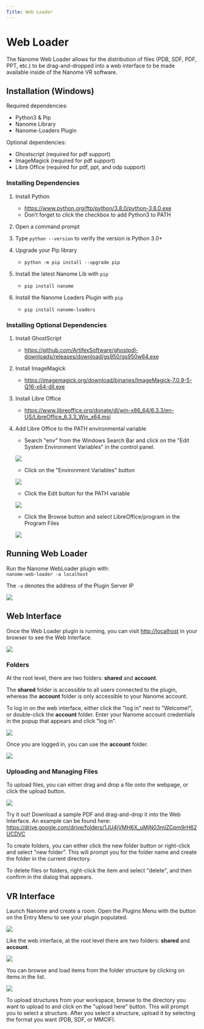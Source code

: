 ```yaml
---
Title: Web Loader
---
```


# Web Loader

The Nanome Web Loader allows for the distribution of files (PDB, SDF, PDF, PPT, etc.) to be drag-and-dropped into a web interface to be made available inside of the Nanome VR software.

## Installation (Windows)

Required dependencies:
- Python3 & Pip
- Nanome Library
- Nanome-Loaders Plugin

Optional dependencies:
- Ghostscript (required for pdf support)
- ImageMagick (required for pdf support)
- Libre Office (required for pdf, ppt, and odp support)

### Installing Dependencies

1. Install Python
   - <https://www.python.org/ftp/python/3.8.0/python-3.8.0.exe>
   - Don’t forget to click the checkbox to add Python3 to PATH

1. Open a command prompt

1. Type `python --version` to verify the version is Python 3.0+

1. Upgrade your Pip library
   - `python -m pip install --upgrade pip`

1. Install the latest Nanome Lib with `pip`
   - `pip install nanome`

2. Install the Nanome Loaders Plugin with `pip`
    - `pip install nanome-loaders`

### Installing Optional Dependencies

1. Install GhostScript
   - <https://github.com/ArtifexSoftware/ghostpdl-downloads/releases/download/gs950/gs950w64.exe>

1. Install ImageMagick
   - <https://imagemagick.org/download/binaries/ImageMagick-7.0.9-5-Q16-x64-dll.exe>

1. Install Libre Office
   - <https://www.libreoffice.org/donate/dl/win-x86_64/6.3.3/en-US/LibreOffice_6.3.3_Win_x64.msi>

1. Add Libre Office to the PATH environmental variable
   - Search "env" from the Windows Search Bar and click on the "Edit System Environment Variables" in the control panel.

   ![](/assets/plugins-page/search_env.png)

   - Click on the "Environment Variables" button

   ![](/assets/plugins-page/find_env.png)

   - Click the Edit button for the PATH variable

   ![](/assets/plugins-page/edit_path.png)

   - Click the Browse button and select LibreOffice/program in the Program Files

   ![](/assets/plugins-page/browse_path.png)


## Running Web Loader

Run the Nanome WebLoader plugin with:\
`nanome-web-loader -a localhost`

The `-a` denotes the address of the Plugin Server IP

![](/assets/plugins-page/running_plugin.png)


## Web Interface

Once the Web Loader plugin is running, you can visit <http://localhost> in your browser to see the Web Interface.

![](/assets/plugins-page/nanome-vault/web.png)

### Folders

At the root level, there are two folders: **shared** and **account**.

The **shared** folder is accessible to all users connected to the plugin, whereas the **account** folder is only accessible to your Nanome account.

To log in on the web interface, either click the "log in" next to "Welcome!", or double-click the **account** folder. Enter your Nanome account credentials in the popup that appears and click "log in".

![](/assets/plugins-page/nanome-vault/web-login.png)

Once you are logged in, you can use the **account** folder.

![](/assets/plugins-page/nanome-vault/web-account.png)

### Uploading and Managing Files

To upload files, you can either drag and drop a file onto the webpage, or click the upload button.

![](/assets/plugins-page/nanome-vault/web-upload.png)

Try it out! Download a sample PDF and drag-and-drop it into the Web Interface. An example can be found here:\
<https://drive.google.com/drive/folders/1JU4jVMH6X_uMjN03mIZCpm9rH62UCDVC>

To create folders, you can either click the new folder button or right-click and select "new folder". This will prompt you for the folder name and create the folder in the current directory.

To delete files or folders, right-click the item and select "delete", and then confirm in the dialog that appears.

## VR Interface

Launch Nanome and create a room. Open the Plugins Menu with the button on the Entry Menu to see your plugin populated.

![](/assets/plugins-page/nanome-vault/plugin-list.png)

Like the web interface, at the root level there are two folders: **shared** and **account**.

![](/assets/plugins-page/nanome-vault/plugin.png)

You can browse and load items from the folder structure by clicking on items in the list.

![](/assets/plugins-page/nanome-vault/plugin-shared.png)

To upload structures from your workspace, browse to the directory you want to upload to and click on the "upload here" button. This will prompt you to select a structure. After you select a structure, upload it by selecting the format you want (PDB, SDF, or MMCIF).
